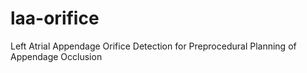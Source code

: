 # laa-orifice
Left Atrial Appendage Orifice Detection for Preprocedural Planning of Appendage Occlusion
